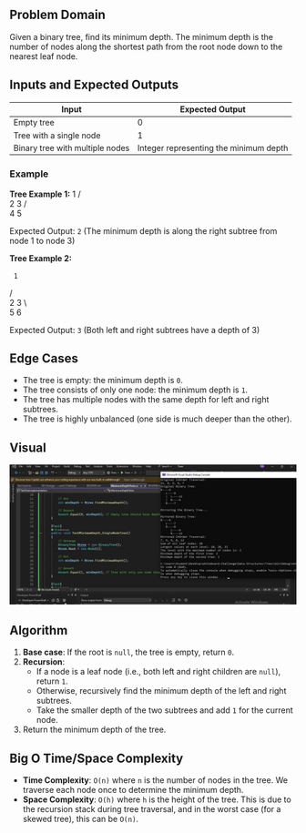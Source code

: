 ﻿## Problem Domain
Given a binary tree, find its minimum depth. The minimum depth is the number of nodes along the shortest path from the root node down to the nearest leaf node.

## Inputs and Expected Outputs

| Input                                 | Expected Output |
|---------------------------------------|-----------------|
| Empty tree                            | 0               |
| Tree with a single node               | 1               |
| Binary tree with multiple nodes       | Integer representing the minimum depth |

### Example

**Tree Example 1:**
     1
   /   \
  2     3
 / \
4   5


Expected Output: `2` (The minimum depth is along the right subtree from node 1 to node 3)

**Tree Example 2:**

     1
   /   \
  2     3
   \     \
    5     6

    
Expected Output: `3` (Both left and right subtrees have a depth of 3)

## Edge Cases
- The tree is empty: the minimum depth is `0`.
- The tree consists of only one node: the minimum depth is `1`.
- The tree has multiple nodes with the same depth for left and right subtrees.
- The tree is highly unbalanced (one side is much deeper than the other).

## Visual

![Tree Diagram](https://github.com/nooralbonne/challenges-and-data-structures/blob/Minimum-Depth/Data-Structures/Trees/TreeImplementation/MinimumDepth/minimum-depth.jpg)

## Algorithm
1. **Base case**: If the root is `null`, the tree is empty, return `0`.
2. **Recursion**:
   - If a node is a leaf node (i.e., both left and right children are `null`), return `1`.
   - Otherwise, recursively find the minimum depth of the left and right subtrees.
   - Take the smaller depth of the two subtrees and add `1` for the current node.
3. Return the minimum depth of the tree.


## Big O Time/Space Complexity

- **Time Complexity**: `O(n)` where `n` is the number of nodes in the tree. We traverse each node once to determine the minimum depth.
- **Space Complexity**: `O(h)` where `h` is the height of the tree. This is due to the recursion stack during tree traversal, and in the worst case (for a skewed tree), this can be `O(n)`.

